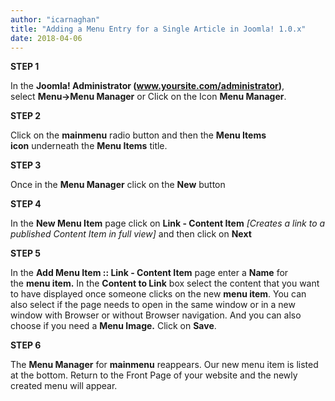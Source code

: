 ```yaml
---
author: "icarnaghan"
title: "Adding a Menu Entry for a Single Article in Joomla! 1.0.x"
date: 2018-04-06
---
```


**STEP 1**

In the **Joomla! Administrator (www.yoursite.com/administrator)**, select **Menu->Menu Manager** or Click on the Icon **Menu Manager**.

**STEP 2**

Click on the **mainmenu** radio button and then the **Menu Items icon** underneath the **Menu Items** title.

**STEP 3**

Once in the **Menu Manager** click on the **New** button

**STEP 4**

In the **New Menu Item** page click on **Link - Content Item** _\[Creates a link to a published Content Item in full view\]_ and then click on **Next**

**STEP 5**

In the **Add Menu Item :: Link - Content Item** page enter a **Name** for the **menu item.** In the **Content to Link** box select the content that you want to have displayed once someone clicks on the new **menu item**. You can also select if the page needs to open in the same window or in a new window with Browser or without Browser navigation. And you can also choose if you need a **Menu Image.** Click on **Save**.

**STEP 6**

The **Menu Manager** for **mainmenu** reappears. Our new menu item is listed at the bottom. Return to the Front Page of your website and the newly created menu will appear.
